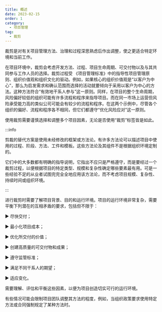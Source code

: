 ```yaml
---
title: 概述
date: 2023-02-15
order: 1
category:
  - 项目管理
tag:
  - 裁剪
---
```


裁剪是对有关项目管理方法、治理和过程深思熟虑后作出调整，使之更适合特定环境和当前工作。

在项目环境中，裁剪会考虑开发方法、过程、项目生命周期、可交付物以及与其共同参与工作人员的选择。裁剪过程受 《项目管理标准》中的指导性项目管理原则、组织价值观和组织文化的驱动。例如，如果核心的组织价值观是“以客户为中心”，那么为启发需求和确认范围而选择的活动就要倾向于采用以客户为中心的方法。这种方法符合“有效地干系人参与”这一原则。同样，在项目的整个生命周期，风险偏好较低的组织可能有许多流程和程序来指导项目。而在同一市场上运营但风险承受能力高的类似公司可能会有较少的流程和程序。在这两个示例中，尽管各个组织的偏好、流程和程序各不相同，但它们都遵守“优化风险应对”这一原则。

使用裁剪需要谨慎选择和调整多个项目因素，无论是否使用“裁剪”标签皆是如此。

:::info

剪裁的替代方案是使用未经修改的框架或方法论。有许多方法论可以描述项目中使用的过程、阶段、方法、工件和模板。这些方法论及其组件不是根据组织环境定制的。

它们中的大多数都有明确的指导说明，它指出不应只是严格遵守，而是要经过一个裁剪过程，以便根据项目的特定类型、规模和复杂性确定哪些要素最有用。可是一些经验不足的从业者试图完完全全地应用该方法论，而不考虑项目规模、复杂性、持续时间或组织环境。

:::

进行裁剪时需要了解项目背景、目的和运行环境。项目的运行环境非常复杂，需要平衡下列潜在的互相矛盾的要求，包括但不限于：

▶ 尽快交付；

▶ 最小化项目成本；

▶ 优化所交付的价值；

▶ 创建高质量的可交付物和成果；

▶ 遵守监管标准；

▶ 满足不同干系人的期望；

▶ 适应变化。

需要理解、评估和平衡这些因素，以便为项目创造切实可行的运行环境。

有些情况可能会限制项目团队调整其方法的程度，例如，当组织政策要求使用特定方法或合同强制规定了某种方法时。 